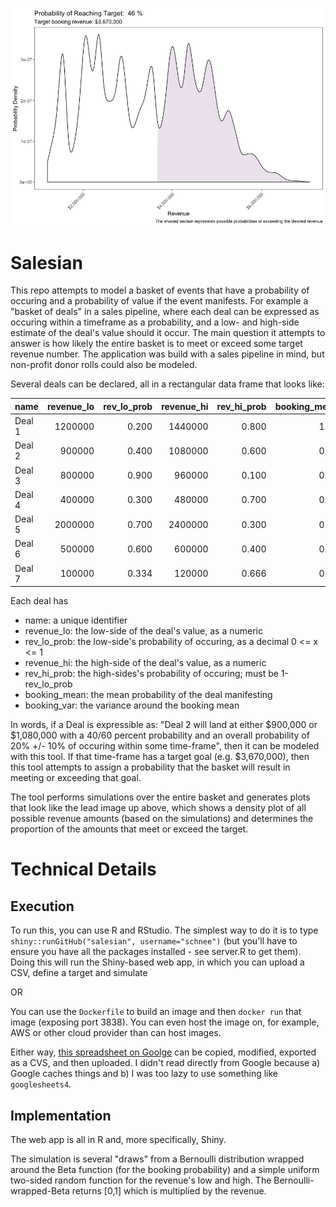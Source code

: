 ![The Density Plot](./target-dist.png)

# Salesian
This repo attempts to model a basket of events that have a probability of occuring and a probability of value if the event manifests. For example a "basket of deals" in a sales pipeline, where each deal can be expressed as occuring within a timeframe as a probability, and a low- and high-side estimate of the deal's value should it occur. The main question it attempts to answer is how likely the entire basket is to meet or exceed some target revenue number. The application was build with a sales pipeline in mind, but non-profit donor rolls could also be modeled.

Several deals can be declared, all in a rectangular data frame that looks like:

|name   | revenue_lo| rev_lo_prob| revenue_hi| rev_hi_prob| booking_mean| booking_var|
|:------|----------:|-----------:|----------:|-----------:|------------:|-----------:|
|Deal 1 |    1200000|       0.200|    1440000|       0.800|         1.00|        0.00|
|Deal 2 |     900000|       0.400|    1080000|       0.600|         0.20|        0.10|
|Deal 3 |     800000|       0.900|     960000|       0.100|         0.50|        0.10|
|Deal 4 |     400000|       0.300|     480000|       0.700|         0.20|        0.05|
|Deal 5 |    2000000|       0.700|    2400000|       0.300|         0.50|        0.10|
|Deal 6 |     500000|       0.600|     600000|       0.400|         0.45|        0.01|
|Deal 7 |     100000|       0.334|     120000|       0.666|         0.70|        0.10|

Each deal has

* name: a unique identifier
* revenue_lo: the low-side of the deal's value, as a numeric
* rev_lo_prob: the low-side's probability of occuring, as a decimal 0 <= x <= 1
* revenue_hi: the high-side of the deal's value, as a numeric
* rev_hi_prob: the high-sides's probability of occuring; must be 1-rev_lo_prob
* booking_mean: the mean probability of the deal manifesting
* booking_var: the variance around the booking mean

In words, if a Deal is expressible as: "Deal 2 will land at either $900,000 or $1,080,000 with a 40/60 percent probability and an overall probability of 20% +/- 10% of occuring within some time-frame", then it can be modeled with this tool. If that time-frame has a target goal (e.g. $3,670,000), then this tool attempts to assign a probability that the basket will result in meeting or exceeding that goal.

The tool performs simulations over the entire basket and generates plots that look like the lead image up above, which shows a density plot of all possible revenue amounts (based on the simulations) and determines the proportion of the amounts that meet or exceed the target. 

# Technical Details

## Execution
To run this, you can use R and RStudio. The simplest way to do it is to type `shiny::runGitHub("salesian", username="schnee")` (but you'll have to ensure you have all the packages installed - see server.R to get them). Doing this will run the Shiny-based web app, in which you can upload a CSV, define a target and simulate

OR

You can use the `Dockerfile` to build an image and then `docker run` that image (exposing port 3838). You can even host the image on, for example, AWS or other cloud provider than can host images. 

Either way, [this spreadsheet on Goolge](https://docs.google.com/spreadsheets/d/1kNbJVZURMRdG6WAOzxrXuZ3-J6iYaF0q1e3Gi3U2qEk/edit?usp=sharing) can be copied, modified, exported as a CVS, and then uploaded. I didn't read directly from Google because a) Google caches things and b) I was too lazy to use something like `googlesheets4`. 

## Implementation

The web app is all in R and, more specifically, Shiny.

The simulation is several "draws" from a Bernoulli distribution wrapped around the Beta function (for the booking probability) and a simple uniform two-sided random function for the revenue's low and high. The Bernoulli-wrapped-Beta returns [0,1] which is multiplied by the revenue.